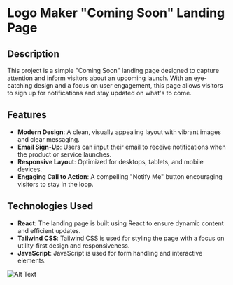 # Logo Maker "Coming Soon" Landing Page

## Description
This project is a simple "Coming Soon" landing page designed to capture attention and inform visitors about an upcoming launch. With an eye-catching design and a focus on user engagement, this page allows visitors to sign up for notifications and stay updated on what's to come.

## Features
- **Modern Design**: A clean, visually appealing layout with vibrant images and clear messaging.
- **Email Sign-Up**: Users can input their email to receive notifications when the product or service launches.
- **Responsive Layout**: Optimized for desktops, tablets, and mobile devices.
- **Engaging Call to Action**: A compelling "Notify Me" button encouraging visitors to stay in the loop.

## Technologies Used
- **React**: The landing page is built using React to ensure dynamic content and efficient updates.
- **Tailwind CSS**: Tailwind CSS is used for styling the page with a focus on utility-first design and responsiveness.
- **JavaScript**: JavaScript is used for form handling and interactive elements.

![Alt Text](../startup-project/src/assets/preview.png)
